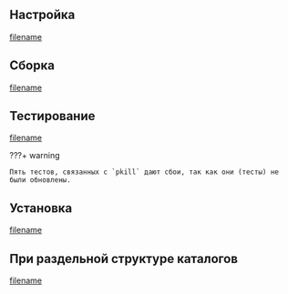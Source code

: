 <pkg :name="'procps-ng'" instsize showsbu2></pkg>

## Настройка

[filename](../../packages/procps-ng/configure ':include')

## Сборка

[filename](../../packages/procps-ng/build ':include')

## Тестирование

[filename](../../packages/procps-ng/test ':include')

???+ warning

    Пять тестов, связанных с `pkill` дают сбои, так как они (тесты) не были обновлены.

## Установка

[filename](../../packages/procps-ng/install ':include')

## При раздельной структуре каталогов

[filename](../../packages/procps-ng/cldirs ':include')

<script>
	new Vue({ el: '#main' })
</script>
